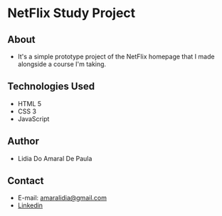 # NetFlix Study Project

## About
- It's a simple prototype project of the NetFlix homepage that I made alongside a course I'm taking.

## Technologies Used
- HTML 5
- CSS 3
- JavaScript

## Author
- Lidia Do Amaral De Paula

## Contact
- E-mail: amaralidia@gmail.com
- [Linkedin](https://www.linkedin.com/in/lídia-amaral-paula)
